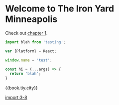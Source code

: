 # Welcome to The Iron Yard Minneapolis

Check out [chapter 1](chapter1.md).


```js
import blah from 'testing';

var {Platform} = React;

window.name = 'test';

const hi = (...args) => {
  return 'blah';
}


```

{{book.tiy.city}}



[import:3-8](01/myfile.js)
